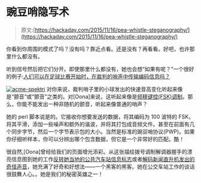 # 豌豆哨隐写术

> 原文:[https://hackaday.com/2015/11/16/pea-whistle-steganography/](https://hackaday.com/2015/11/16/pea-whistle-steganography/)

你看到你周围的模式了吗？没有吗？靠近点看。还是没有？再看看。好吧，也许那里什么都没有。

听到信号然后把它们分开。即使那里什么都没有，她也会想“如果有呢？”一个很好的例子:[人们可以在足球比赛开始时，在裁判的哨声中传输编码信息吗？](http://www.windytan.com/2015/10/pea-whistle-steganography.html)

[![acme-spektri](../Images/1e32f781003804509044e68ecfc37254.png)](https://hackaday.com/wp-content/uploads/2015/11/acme-spektri.jpg) 对你来说，裁判哨子里的小球发出的快速音高变化听起来像是“颤音”或“颤音”之类的。对[Oona]来说，这听起来像是[频移键控(FSK)调制](https://en.wikipedia.org/wiki/Frequency-shift_keying)。那么，你能不能发出一种非随机的颤音，听起来像普通的哨声？

她的 perl 脚本说是的。它接收你想要发送的数据，将其编码为 100 波特的 FSK，将其平滑，添加一些噪声和额外的谐波，并将其打包成音频文件。甚至在前面有几个同步字节，然后一个字节表示包的大小。当然是标准的豌豆哨协议(PWP)。如果你仔细听样本，你可以分辨出哪个包含数据，但它是一个非常好的匹配。酷！

很自然,[Oona]曾经给我们的页面增光添彩。从这张描绘拨号调制解调器握手的漂亮信息图到她的工作[反转她当地的公共汽车站信息标志](http://hackaday.com/2013/11/25/sniffing-data-from-radio-controlled-bus-stop-displays/)或者[解码新闻直升机发出的奇怪声音](http://hackaday.com/2014/02/02/decoding-news-helicopter-signals-on-youtube/)，她充满了好奇和好想法——一个黑客的黑客。她在公交车站工作的谈话很鼓舞人心。。她是我们的秘密英雄之一！